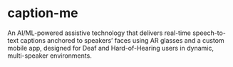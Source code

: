 # caption-me
An AI/ML-powered assistive technology that delivers real-time speech-to-text captions anchored to speakers’ faces using AR glasses and a custom mobile app, designed for Deaf and Hard-of-Hearing users in dynamic, multi-speaker environments.
